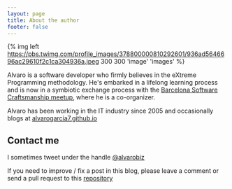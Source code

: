```yaml
---
layout: page
title: About the author
footer: false
---
```


{% img left https://pbs.twimg.com/profile_images/378800000810292601/936ad5646696ac29610f2c1ca304936a.jpeg 300 300 'image' 'images' %}

Alvaro is a software developer who firmly believes in the eXtreme Programming methodology. He's embarked in a lifelong learning process and is now in a symbiotic exchange process with the [Barcelona Software Craftsmanship meetup](http://www.meetup.com/Barcelona-Software-Craftsmanship/), where he is a co-organizer.

Alvaro has been working in the IT industry since 2005 and occasionally blogs at [alvarogarcia7.github.io](http://alvarogarcia7.github.io)

## Contact me

I sometimes tweet under the handle [@alvarobiz](http://twitter.com/@alvarobiz)

If you need to improve / fix a post in this blog, please leave a comment or send a pull request to this [repository](https://github.com/alvarogarcia7/blog_source/tree/source/source/_posts)
